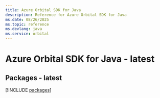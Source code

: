 ```yaml
---
title: Azure Orbital SDK for Java
description: Reference for Azure Orbital SDK for Java
ms.date: 08/26/2025
ms.topic: reference
ms.devlang: java
ms.service: orbital
---
```

# Azure Orbital SDK for Java - latest
## Packages - latest
[!INCLUDE [packages](orbital-index.md)]